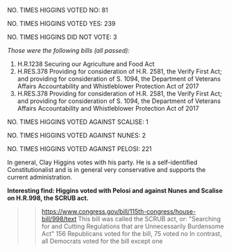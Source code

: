 NO. TIMES HIGGINS VOTED NO: 81

NO. TIMES HIGGINS VOTED YES: 239

NO. TIMES HIGGINS DID NOT VOTE: 3 
  
  *Those were the following bills (all passed):*
  
  1. H.R.1238	Securing our Agriculture and Food Act 
  2. H.RES.378	Providing for consideration of H.R. 2581, the Verify First Act; and providing for consideration of S. 1094, the Department of Veterans Affairs Accountability and Whistleblower Protection Act of 2017
  3. H.RES.378	Providing for consideration of H.R. 2581, the Verify First Act; and providing for consideration of S. 1094, the Department of Veterans Affairs Accountability and Whistleblower Protection Act of 2017

NO. TIMES HIGGINS VOTED AGAINST SCALISE: 1

NO. TIMES HIGGINS VOTED AGAINST NUNES: 2

NO. TIMES HIGGINS VOTED AGAINST PELOSI: 221

In general, Clay Higgins votes with his party. He is a self-identified Constitutionalist and is in general very conservative and supports the current administration.

**Interesting find: Higgins voted with Pelosi and against Nunes and Scalise on H.R.998, the SCRUB act.** 
  >> https://www.congress.gov/bill/115th-congress/house-bill/998/text
  >> This bill was called the SCRUB act, or: "Searching for and Cutting Regulations that are Unnecessarily Burdensome Act"
  >> 156 Republicans voted for the bill, 75 voted no
  >> In contrast, all Democrats voted for the bill except one
